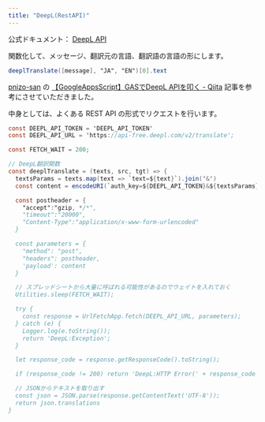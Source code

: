 ```yaml
---
title: "DeepL(RestAPI)"
---
```


公式ドキュメント： [DeepL API](https://www.deepl.com/docs-api/translate-text/)

関数化して、メッセージ、翻訳元の言語、翻訳語の言語の形にします。

```js:sample_call.gs
deeplTranslate([message], "JA", "EN")[0].text
```

[pnizo-san](https://qiita.com/pnizo) の [【GoogleAppsScript】GASでDeepL APIを叩く - Qiita](https://qiita.com/pnizo/items/338b1a1398127a8942e5) 記事を参考にさせていただきました。

中身としては、よくある REST API の形式でリクエストを行います。

```js:deepl.gs
const DEEPL_API_TOKEN = 'DEEPL_API_TOKEN'
const DEEPL_API_URL = 'https://api-free.deepl.com/v2/translate';

const FETCH_WAIT = 200;

// DeepL翻訳関数
const deeplTranslate = (texts, src, tgt) => {
  textsParams = texts.map(text => `text=${text}`).join('&')
  const content = encodeURI(`auth_key=${DEEPL_API_TOKEN}&${textsParams}&source_lang=${src}&target_lang=${tgt}`);

  const postheader = {
    "accept":"gzip, */*",
    "timeout":"20000",
    "Content-Type":"application/x-www-form-urlencoded"
  }

  const parameters = {
    "method": "post",
    "headers": postheader,
    'payload': content
  }

  // スプレッドシートから大量に呼ばれる可能性があるのでウェイトを入れておく
  Utilities.sleep(FETCH_WAIT);

  try {
    const response = UrlFetchApp.fetch(DEEPL_API_URL, parameters);
  } catch (e) {
    Logger.log(e.toString());
    return 'DeepL:Exception';
  }

  let response_code = response.getResponseCode().toString();

  if (response_code != 200) return 'DeepL:HTTP Error(' + response_code + ')'

  // JSONからテキストを取り出す
  const json = JSON.parse(response.getContentText('UTF-8'));
  return json.translations
}
```
